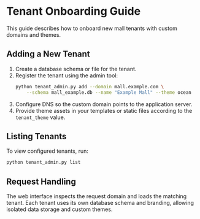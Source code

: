 # Tenant Onboarding Guide

This guide describes how to onboard new mall tenants with custom domains and themes.

## Adding a New Tenant

1. Create a database schema or file for the tenant.
2. Register the tenant using the admin tool:
   ```bash
   python tenant_admin.py add --domain mall.example.com \
       --schema mall_example.db --name "Example Mall" --theme ocean
   ```
3. Configure DNS so the custom domain points to the application server.
4. Provide theme assets in your templates or static files according to the `tenant_theme` value.

## Listing Tenants

To view configured tenants, run:
```bash
python tenant_admin.py list
```

## Request Handling

The web interface inspects the request domain and loads the matching tenant. Each tenant uses its own database schema and branding, allowing isolated data storage and custom themes.
